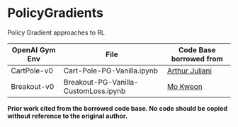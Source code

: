 # PolicyGradients
Policy Gradient approaches to RL

| OpenAI Gym Env   | File                                           |   Code Base borrowed from  |
| ---------------- | ---------------------------------------------- | ----------------- |
| CartPole-v0      |  Cart-Pole-PG-Vanilla.ipynb                    | [Arthur Juliani](https://github.com/awjuliani/DeepRL-Agents/blob/master/Vanilla-Policy.ipynb) |
| Breakout-v0      |  Breakout-PG-Vanilla-CustomLoss.ipynb          | [Mo Kweon](gist.github.com/kkweon/c8d1caabaf7b43317bc8825c226045d2) |

**Prior work cited from the borrowed code base. No code should be copied without reference to the original author.**

